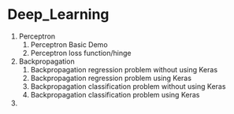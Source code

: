 # Deep_Learning

<ol>
    <li>Perceptron
            <ol>
            <li>Perceptron Basic Demo</li>
            <li>Perceptron loss function/hinge</li>
            </ol>
    </li>
    <li>
        Backpropagation
        <ol>
            <li>Backpropagation regression problem without using Keras</li>
            <li>Backpropagation regression problem using Keras</li>
            <li>Backpropagation classification problem without using Keras</li>
            <li>Backpropagation classification problem using Keras </li>
            </ol>
    </li>
    <li>
</ol>
